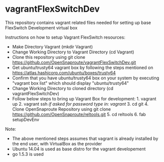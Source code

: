 # vagrantFlexSwitchDev
This repository contains vagrant related files needed for setting up base FlexSwitch Development virtual box

Instructions on how to setup Vagrant FlexSwitch resources:

- Make Directory Vagrant (mkdir Vagrant)
- Change Working Directory to Vagrant Directory (cd Vagrant)
- Clone this repository using git clone https://github.com/OpenSnaproute/vagrantFlexSwitchDev.git
- Get ubuntu/trusty64 vagrant box by following the steps mentioned on https://atlas.hashicorp.com/ubuntu/boxes/trusty64
- Confirm that you have ubuntu/trusty64 box on your system by executing "vagrant box list" which should display
  "ubuntu/trusty64"
- Change Working Directory to cloned directory (cd vagrantFlexSwitchDev)
- Follow below steps to bring up Vagrant Box for development:
        1. vagrant up
        2. vagrant ssh
                *if asked for password type in: vagrant*
        3. cd git
        4. Clone OpenSnaproute Repository using git clone https://github.com/OpenSnaproute/reltools.git
        5. cd reltools
        6. fab setupDevEnv

Note:
 - The above mentioned steps assumes that vagrant is already installed by the end user, with VirtualBox as the provider
 - Ubuntu 14.04 is used as base distro for the vagrant developement
 - go 1.5.3 is used
